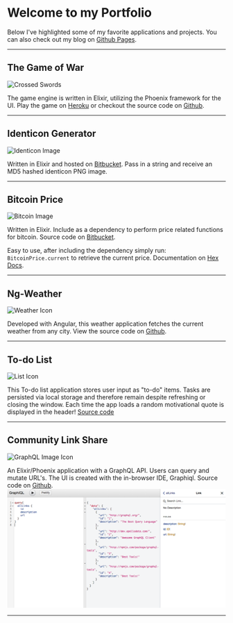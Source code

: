 # Welcome to my Portfolio

Below I've highlighted some of my favorite applications and projects. You can also
check out my blog on [Github Pages](https://essenceofchaos.github.io/).

---

## The Game of War

![Crossed Swords](https://i.imgur.com/VwSmDgws.png)

The game engine is written in Elixir, utilizing the Phoenix framework for the UI. Play the game on
[Heroku](https://playwar.herokuapp.com/) or checkout the source code on [Github](https://github.com/EssenceOfChaos/war).

---

## Identicon Generator

![Identicon Image](https://i.imgur.com/CFVt84cs.png)

Written in Elixir and hosted on [Bitbucket](https://bitbucket.org/EssenceOfChaos/identicon).
Pass in a string and receive an MD5 hashed identicon PNG image.

---

## Bitcoin Price

![Bitcoin Image](https://i.imgur.com/XVMWJW8s.jpg)

Written in Elixir. Include as a dependency to perform price related functions for bitcoin. Source code on [Bitbucket](https://bitbucket.org/EssenceOfChaos/bitcoin_price).

Easy to use, after including the dependency simply run: `BitcoinPrice.current` to retrieve the current price. Documentation on [Hex Docs](https://hexdocs.pm/bitcoin_price/BitcoinPrice.html).

---

## Ng-Weather

![Weather Icon](https://i.imgur.com/yqGCn8ls.png)

Developed with Angular, this weather application fetches the current weather from any city.
View the source code on [Github](https://github.com/EssenceOfChaos/ng-weather).

---

## To-do List

![List Icon](https://i.imgur.com/aMsPDfws.png)

This To-do list application stores user input as "to-do" items. Tasks are persisted via local storage and therefore remain despite refreshing or closing the window. Each time the app loads a random motivational quote is displayed in the header! [Source code](https://github.com/EssenceOfChaos/todo-list)

---

## Community Link Share

![GraphQL Image Icon](https://i.imgur.com/S5jNitzs.png)

An Elixir/Phoenix application with a GraphQL API. Users can query and mutate URL's. The UI is created with the in-browser IDE, Graphiql. Source code on [Github](https://github.com/EssenceOfChaos/community).
![screenshot](https://github.com/EssenceOfChaos/community/blob/master/assets/images/screenshot.png)

---
